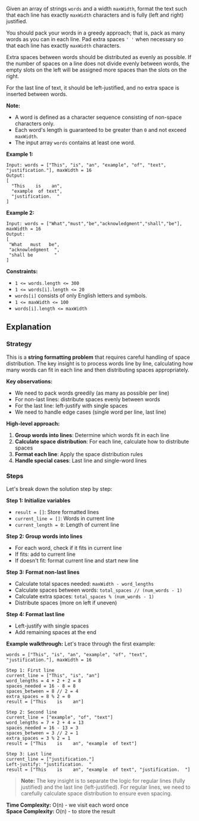 Given an array of strings `words` and a width `maxWidth`, format the text such that each line has exactly `maxWidth` characters and is fully (left and right) justified.

You should pack your words in a greedy approach; that is, pack as many words as you can in each line. Pad extra spaces `' '` when necessary so that each line has exactly `maxWidth` characters.

Extra spaces between words should be distributed as evenly as possible. If the number of spaces on a line does not divide evenly between words, the empty slots on the left will be assigned more spaces than the slots on the right.

For the last line of text, it should be left-justified, and no extra space is inserted between words.

**Note:**
- A word is defined as a character sequence consisting of non-space characters only.
- Each word's length is guaranteed to be greater than `0` and not exceed `maxWidth`.
- The input array `words` contains at least one word.

**Example 1:**
```text
Input: words = ["This", "is", "an", "example", "of", "text", "justification."], maxWidth = 16
Output:
[
  "This    is    an",
  "example  of text",
  "justification.  "
]
```

**Example 2:**
```text
Input: words = ["What","must","be","acknowledgment","shall","be"], maxWidth = 16
Output:
[
 "What   must   be",
 "acknowledgment  ",
 "shall be        "
]
```

**Constraints:**
- `1 <= words.length <= 300`
- `1 <= words[i].length <= 20`
- `words[i]` consists of only English letters and symbols.
- `1 <= maxWidth <= 100`
- `words[i].length <= maxWidth`

## Explanation

### Strategy

This is a **string formatting problem** that requires careful handling of space distribution. The key insight is to process words line by line, calculating how many words can fit in each line and then distributing spaces appropriately.

**Key observations:**
- We need to pack words greedily (as many as possible per line)
- For non-last lines: distribute spaces evenly between words
- For the last line: left-justify with single spaces
- We need to handle edge cases (single word per line, last line)

**High-level approach:**
1. **Group words into lines**: Determine which words fit in each line
2. **Calculate space distribution**: For each line, calculate how to distribute spaces
3. **Format each line**: Apply the space distribution rules
4. **Handle special cases**: Last line and single-word lines

### Steps

Let's break down the solution step by step:

**Step 1: Initialize variables**
- `result = []`: Store formatted lines
- `current_line = []`: Words in current line
- `current_length = 0`: Length of current line

**Step 2: Group words into lines**
- For each word, check if it fits in current line
- If fits: add to current line
- If doesn't fit: format current line and start new line

**Step 3: Format non-last lines**
- Calculate total spaces needed: `maxWidth - word_lengths`
- Calculate spaces between words: `total_spaces // (num_words - 1)`
- Calculate extra spaces: `total_spaces % (num_words - 1)`
- Distribute spaces (more on left if uneven)

**Step 4: Format last line**
- Left-justify with single spaces
- Add remaining spaces at the end

**Example walkthrough:**
Let's trace through the first example:

```text
words = ["This", "is", "an", "example", "of", "text", "justification."], maxWidth = 16

Step 1: First line
current_line = ["This", "is", "an"]
word_lengths = 4 + 2 + 2 = 8
spaces_needed = 16 - 8 = 8
spaces_between = 8 // 2 = 4
extra_spaces = 8 % 2 = 0
result = ["This    is    an"]

Step 2: Second line
current_line = ["example", "of", "text"]
word_lengths = 7 + 2 + 4 = 13
spaces_needed = 16 - 13 = 3
spaces_between = 3 // 2 = 1
extra_spaces = 3 % 2 = 1
result = ["This    is    an", "example  of text"]

Step 3: Last line
current_line = ["justification."]
Left-justify: "justification.  "
result = ["This    is    an", "example  of text", "justification.  "]
```

> **Note:** The key insight is to separate the logic for regular lines (fully justified) and the last line (left-justified). For regular lines, we need to carefully calculate space distribution to ensure even spacing.

**Time Complexity:** O(n) - we visit each word once  
**Space Complexity:** O(n) - to store the result 